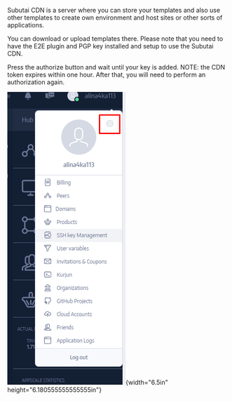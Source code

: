 Subutai CDN is a server where you can store your templates and also use
other templates to create own environment and host sites or other sorts
of applications.

You can download or upload templates there. Please note that you need to
have the E2E plugin and PGP key installed and setup to use the Subutai
CDN.

Press the authorize button and wait until your key is added. NOTE: the
CDN token expires within one hour. After that, you will need to perform
an authorization again.

![](./media/image2.png){width="6.5in" height="6.180555555555555in"}
